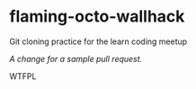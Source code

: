 # flaming-octo-wallhack
Git cloning practice for the learn coding meetup

_A change for a sample pull request._

<a href="http://www.wtfpl.net/"><img src="http://www.wtfpl.net/wp-content/uploads/2012/12/wtfpl-badge-4.png" width="80" height="15" alt="WTFPL" /></a>
